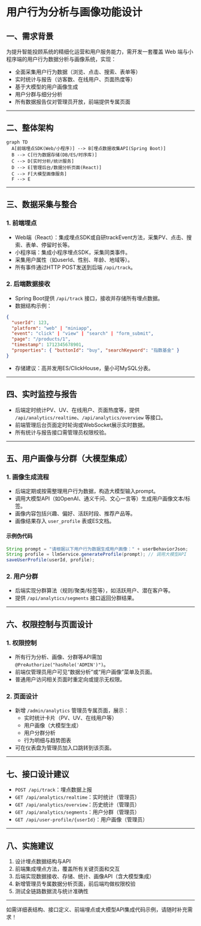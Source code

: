 # 用户行为分析与画像功能设计

## 一、需求背景

为提升智能投顾系统的精细化运营和用户服务能力，需开发一套覆盖 Web 端与小程序端的用户行为数据分析与画像系统，实现：
- 全面采集用户行为数据（浏览、点击、搜索、表单等）
- 实时统计与报告（访客数、在线用户、页面热度等）
- 基于大模型的用户画像生成
- 用户分群与细分分析
- 所有数据报告仅对管理员开放，前端提供专属页面

---

## 二、整体架构

```mermaid
graph TD
  A[前端埋点SDK(Web/小程序)] --> B[埋点数据收集API(Spring Boot)]
  B --> C[行为数据存储(DB/ES/时序库)]
  C --> D[实时分析/统计服务]
  D --> E[管理后台/数据分析页面(React)]
  C --> F[大模型画像服务]
  F --> E
```

---

## 三、数据采集与整合

### 1. 前端埋点
- Web端（React）：集成埋点SDK或自研trackEvent方法，采集PV、点击、搜索、表单、停留时长等。
- 小程序端：集成小程序埋点SDK，采集同类事件。
- 采集用户属性（如userId、性别、年龄、地域等）。
- 所有事件通过HTTP POST发送到后端 `/api/track`。

### 2. 后端数据接收
- Spring Boot提供 `/api/track` 接口，接收并存储所有埋点数据。
- 数据结构示例：
```json
{
  "userId": 123,
  "platform": "web" | "miniapp",
  "event": "click" | "view" | "search" | "form_submit",
  "page": "/products/1",
  "timestamp": 1712345678901,
  "properties": { "buttonId": "buy", "searchKeyword": "指数基金" }
}
```
- 存储建议：高并发用ES/ClickHouse，量小可MySQL分表。

---

## 四、实时监控与报告

- 后端定时统计PV、UV、在线用户、页面热度等，提供 `/api/analytics/realtime`、`/api/analytics/overview` 等接口。
- 前端管理后台页面定时轮询或WebSocket展示实时数据。
- 所有统计与报告接口需管理员权限校验。

---

## 五、用户画像与分群（大模型集成）

### 1. 画像生成流程
- 后端定期或按需整理用户行为数据，构造大模型输入prompt。
- 调用大模型API（如OpenAI、通义千问、文心一言等）生成用户画像文本/标签。
- 画像内容包括兴趣、偏好、活跃时段、推荐产品等。
- 画像结果存入 `user_profile` 表或ES文档。

#### 示例伪代码
```java
String prompt = "请根据以下用户行为数据生成用户画像：" + userBehaviorJson;
String profile = llmService.generateProfile(prompt); // 调用大模型API
saveUserProfile(userId, profile);
```

### 2. 用户分群
- 后端实现分群算法（规则/聚类/标签等），如活跃用户、潜在客户等。
- 提供 `/api/analytics/segments` 接口返回分群结果。

---

## 六、权限控制与页面设计

### 1. 权限控制
- 所有行为分析、画像、分群等API需加 `@PreAuthorize("hasRole('ADMIN')")`。
- 前端仅管理员用户可见“数据分析”或“用户画像”菜单及页面。
- 普通用户访问相关页面时重定向或提示无权限。

### 2. 页面设计
- 新增 `/admin/analytics` 管理员专属页面，展示：
  - 实时统计卡片（PV、UV、在线用户等）
  - 用户画像（大模型生成）
  - 用户分群分析
  - 行为明细与趋势图表
- 可在仪表盘为管理员加入口跳转到该页面。

---

## 七、接口设计建议

- `POST /api/track`：埋点数据上报
- `GET /api/analytics/realtime`：实时统计（管理员）
- `GET /api/analytics/overview`：历史统计（管理员）
- `GET /api/analytics/segments`：用户分群（管理员）
- `GET /api/user-profile/{userId}`：用户画像（管理员）

---

## 八、实施建议

1. 设计埋点数据结构与API
2. 前端集成埋点方法，覆盖所有关键页面和交互
3. 后端实现数据接收、存储、统计、画像API（含大模型集成）
4. 新增管理员专属数据分析页面，前后端均做权限校验
5. 测试全链路数据流与统计准确性

---

如需详细表结构、接口定义、前端埋点或大模型API集成代码示例，请随时补充需求！ 